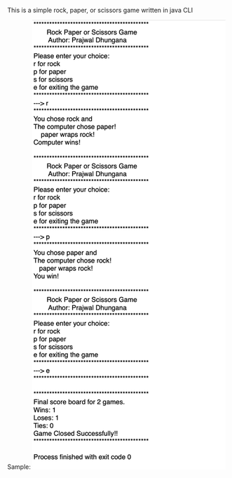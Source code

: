 This is a simple rock, paper, or scissors game written in java CLI

Sample:
![alt text](https://github.com/prajwl-dh/rockPaperScissorCLIGameJava/blob/master/sampleOutput.png)
